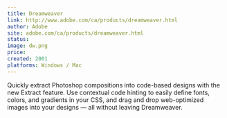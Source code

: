 ```yaml
---
title: Dreamweaver
link: http://www.adobe.com/ca/products/dreamweaver.html
author: Adobe
site: adobe.com/ca/products/dreamweaver.html
status: 
image: dw.png
price: 
created: 2001
platforms: Windows / Mac
---
```


Quickly extract Photoshop compositions into code-based designs with the new Extract feature. Use contextual code hinting to easily define fonts, colors, and gradients in your CSS, and drag and drop web-optimized images into your designs — all without leaving Dreamweaver.
